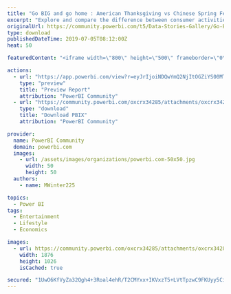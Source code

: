 ```yaml
---
title: "Go BIG and go home : American Thanksgiving vs Chinese Spring Festival"
excerpt: "Explore and compare the difference between consumer activities during American Thanksgiving and Chinese Spring Festival with this data viz!"
originalUrl: https://community.powerbi.com/t5/Data-Stories-Gallery/Go-BIG-and-go-home-American-Thanksgiving-vs-Chinese-Spring/m-p/732884
type: download
publishedDateTime: 2019-07-05T08:12:00Z
heat: 50

featuredContent: "<iframe width=\"800\" height=\"500\" frameborder=\"0\" src=\"https://app.powerbi.com/view?r=eyJrIjoiNDQwYmQ2NjItOGZiYS00MTNlLTk2NWEtZjk3ZjU1YzBhNTQ3IiwidCI6ImQyOGMxMDVhLWI3N2ItNDA3Yy04YjBjLTFhNmYyZDNhZDg5MCIsImMiOjZ9\"></iframe>"

actions:
  - url: "https://app.powerbi.com/view?r=eyJrIjoiNDQwYmQ2NjItOGZiYS00MTNlLTk2NWEtZjk3ZjU1YzBhNTQ3IiwidCI6ImQyOGMxMDVhLWI3N2ItNDA3Yy04YjBjLTFhNmYyZDNhZDg5MCIsImMiOjZ9"
    type: "preview"
    title: "Preview Report"
    attribution: "PowerBI Community"
  - url: "https://community.powerbi.com/oxcrx34285/attachments/oxcrx34285/DataStoriesGallery/2748/2/Go%20BIG%20and%20go%20home.pbix"
    type: "download"
    title: "Download PBIX"
    attribution: "PowerBI Community"

provider:
  name: PowerBI Community
  domain: powerbi.com
  images:
    - url: /assets/images/organizations/powerbi.com-50x50.jpg
      width: 50
      height: 50
  authors:
    - name: MWinter225

topics:
  - Power BI
tags:
  - Entertainment
  - Lifestyle
  - Economics

images:
  - url: https://community.powerbi.com/oxcrx34285/attachments/oxcrx34285/DataStoriesGallery/2748/1/Go%20BIG%20and%20go%20home.png
    width: 1876
    height: 1026
    isCached: true

secured: "1UwO6KfVyZa32Qgh4+3Roal4ehR/T2CMYxx+IKVxzT5+LVtTpzwC9FKUyy5Ci4FfJhX/xvTsyqVgUBoha2tCx51JJfzogy2QXZORK62ScUfTDHR5CU6HebCP5DcPUGP/GVJI7baKl1/ibkAaB+6HNCPzyxd+ErbzLt0piUouWjzFdI81zZCt3Vwp6RsdNZPV/qS7N2tAZ/wOtVqgiI0epl+w4Zu4PHumgg/B0jfjW9xN5aN3koheMcifATKukPVvsn979HyC835hePouMST//4me94NKTzBtLkxiXtLDomVrtnTi+QooBzmURuQZ2RZaYDe7dhGPrVb6XEBaB8pKZXNNRtemkF3sDt3aiAzJrwfOl+qt4fFPJvBYZTBxvWIbHVqrzO1c8LXWYSdrMqEgmitKXNzkElkgt9qN2GuG9QspOWGkpERtoJg31hzb/gry;KE4gQmFvm3Vw7i//920fQw=="
---
```


